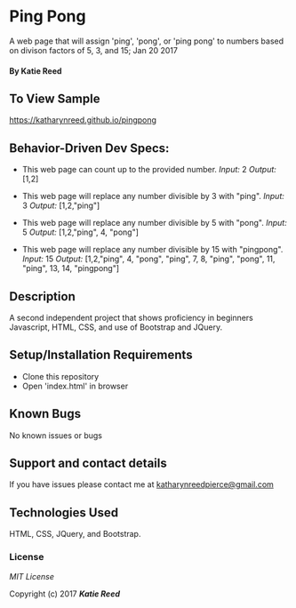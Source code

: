 # Ping Pong

 A web page that will assign 'ping', 'pong', or 'ping pong' to numbers based on divison factors of 5, 3, and 15; Jan 20 2017

#### By Katie Reed

## To View Sample

https://katharynreed.github.io/pingpong

## Behavior-Driven Dev Specs:

* This web page can count up to the provided number.
*Input:* 2
*Output:* [1,2]

* This web page will replace any number divisible by 3 with "ping".
*Input:* 3
*Output:* [1,2,"ping"]

* This web page will replace any number divisible by 5 with "pong".
*Input:* 5
*Output:* [1,2,"ping", 4, "pong"]

* This web page will replace any number divisible by 15 with "pingpong".
*Input:* 15
*Output:* [1,2,"ping", 4, "pong", "ping", 7, 8, "ping", "pong", 11, "ping", 13, 14, "pingpong"]

## Description

A second independent project that shows proficiency in beginners Javascript, HTML, CSS, and use of Bootstrap and JQuery.

## Setup/Installation Requirements

* Clone this repository
* Open 'index.html' in browser

## Known Bugs

No known issues or bugs

## Support and contact details

If you have issues please contact me at katharynreedpierce@gmail.com

## Technologies Used

HTML, CSS, JQuery, and Bootstrap.

### License

*MIT License*

Copyright (c) 2017 **_Katie Reed_**
